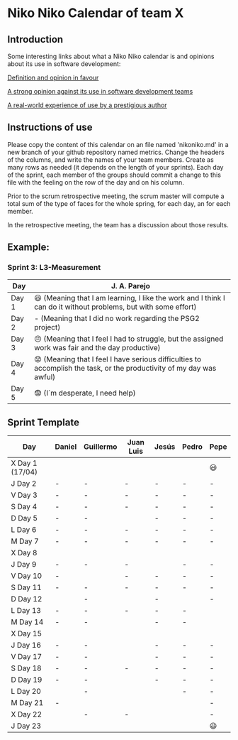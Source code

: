 # Niko Niko Calendar of team X
## Introduction
Some interesting links about what a Niko Niko calendar is and opinions about its use in software development:

[Definition and opinion in favour](https://blog.teammood.com/2018/07/24/evaluating-your-teams-health-with-the-niko-niko-calendar.html?utm_source=google&utm_medium=cpc&utm_campaign=blog-niko-niko&utm_content=niko-niko&utm_term=niko%20niko%20calendar&gclid=Cj0KCQjwsYb0BRCOARIsAHbLPhGYfc7zpSwEDx8KE3VjlsTyy1M1F8O8lxyOPWQTpjf71RjXeD5rgWsaAmEhEALw_wcB)

[A strong opinion against its use in software development teams](https://www.tinypulse.com/blog/sk-niko-niko-calendar-workplace-morale)

[A real-world experience of use by a prestigious author](https://www.javiergarzas.com/2015/05/calendarios-niko-niko.html)
## Instructions of use
Please copy the content of this calendar on an file named 'nikoniko.md' in a new branch of your github repository named metrics.
Change the headers of the columns, and write the names of your team members.
Create as many rows as needed (it depends on the length of your sprints).
Each day of the sprint, each member of the groups should commit a change to this file with the feeling on the row of the day and on his column. 

Prior to the scrum retrospective meeting, the scrum master will compute a total sum of the type of faces for the whole spring, for each day, an for each member.

In the retrospective meeting, the team has a discussion about those results.

## Example:

### Sprint 3: L3-Measurement 

| Day           | J. A. Parejo  |
| ------------- | ------------- |
| Day 1         |    :smiley: (Meaning that I am learning, I like the work and I think I can do it without problems, but with some effort) |
| Day 2         |    - (Meaning that I did no work regarding the PSG2 project)           |
| Day 3         |    :neutral_face:  (Meaning that I feel I had to struggle, but the assigned work was fair and the day productive)          |:fearful:
| Day 4         |    :worried: (Meaning that I feel I have serious difficulties to accomplish the task, or the productivity of my day was awful)           |
| Day 5         |    :fearful:   (I´m desperate, I need help)        |


## Sprint Template

| Day             | Daniel         | Guillermo       | Juan Luis      | Jesús          | Pedro          | Pepe              |
| -------------   | -------------  | ------------    | -------------  | -------------  | -------------  | -------------     |
| X Day 1 (17/04) |               |                 |                |                |                 |       :smiley:    |
| J Day 2         |      -         |      -         |       -         |       -         |       -         |        -        |
| V Day 3         |       -        |       -        |       -         |       -         |        -        |        -        |
| S Day 4         |        -       |       -       |        -        |       -         |         -        |        -        |
| D Day 5         |        -       |       -        |                |       -         |         -        |        -        |
| L Day 6         |        -       |       -        |       -         |       -         |        -         |       -         |
| M Day 7         |      -         |       -        |      -        |       -         |        -         |       -         |
| X Day 8         |                |                |               |                 |                  |                 |
| J Day 9         |      -         |       -        |  -            |                 |        -         |       -         |
| V Day 10        |      -         |                |     -        |        -        |        -         |       -         |
| S Day 11        |     -          |       -        |       -         |        -        |        -         |       -         |
| D Day 12        |                |       -        |               |        -       |                   |        -         |
| L Day 13        |      -         |       -        |   -            |       -        |          -        |                 |
| M Day 14        |      -         |       -        |                 |       -        |          -        |                |
| X Day 15        |                |                |                 |                |                 |                |
| J Day 16        |      -         |      -         |                 |       -        |         -       |       -         |
| V Day 17        |      -         |       -        |                 |        -       |        -        |       -         |
| S Day 18        |      -         |       -        |      -          |         -      |        -        |        -        |
| D Day 19        |      -         |       -        |                 |          -     |        -        |          -      |
| L Day 20        |                |       -        |                |                 |         -       |       -         |
| M Day 21        |      -         |                |                 |                 |                |        -        |    
| X Day 22        |                |        -       |       -         |                |                |        -        |
| J Day 23        |                |                |                 |                |                 |      :smiley:   |

